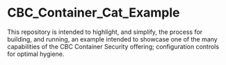 # CBC_Container_Cat_Example
This repository is intended to highlight, and simplify, the process for building, and running, an example intended to showcase one of the many capabilities of the CBC Container Security offering; configuration controls for optimal hygiene. 

